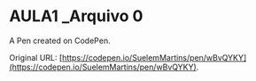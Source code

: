 # AULA1 _Arquivo 0

A Pen created on CodePen.

Original URL: [https://codepen.io/SuelemMartins/pen/wBvQYKY](https://codepen.io/SuelemMartins/pen/wBvQYKY).


